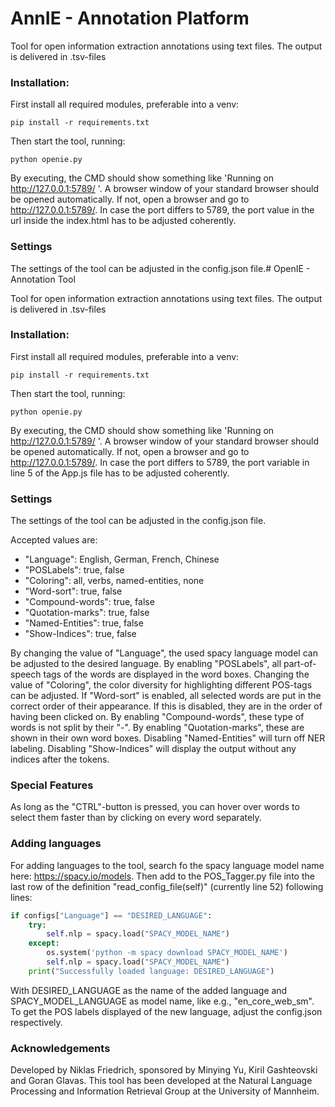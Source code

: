 # AnnIE - Annotation Platform

Tool for open information extraction annotations using text files.
The output is delivered in .tsv-files

### Installation:
First install all required modules, preferable into a venv:
```console
pip install -r requirements.txt
```

Then start the tool, running:
```console 
python openie.py
```

By executing, the CMD should show something like 'Running on http://127.0.0.1:5789/ '. 
A browser window of your standard browser should be opened automatically. 
If not, open a browser and go to http://127.0.0.1:5789/.
In case the port differs to 5789, the port value in the url inside the index.html has to be adjusted coherently.

### Settings
The settings of the tool can be adjusted in the config.json file.# OpenIE - Annotation Tool

Tool for open information extraction annotations using text files.
The output is delivered in .tsv-files

### Installation:
First install all required modules, preferable into a venv:
```console
pip install -r requirements.txt
```

Then start the tool, running:
```console 
python openie.py
```

By executing, the CMD should show something like 'Running on http://127.0.0.1:5789/ '. 
A browser window of your standard browser should be opened automatically. 
If not, open a browser and go to http://127.0.0.1:5789/.
In case the port differs to 5789, the port variable in line 5 of the App.js file has to be adjusted coherently.

### Settings
The settings of the tool can be adjusted in the config.json file.

Accepted values are:
* "Language": English, German, French, Chinese
* "POSLabels": true, false
* "Coloring": all, verbs, named-entities, none
* "Word-sort": true, false
* "Compound-words": true, false
* "Quotation-marks": true, false
* "Named-Entities": true, false
* "Show-Indices": true, false

By changing the value of "Language", the used spacy language model can be adjusted to the desired language.
By enabling "POSLabels", all part-of-speech tags of the words are displayed in the word boxes.
Changing the value of "Coloring", the color diversity for highlighting different POS-tags can be adjusted.
If "Word-sort" is enabled, all selected words are put in the correct order of their appearance. 
If this is disabled, they are in the order of having been clicked on.
By enabling "Compound-words", these type of words is not split by their "-".
By enabling "Quotation-marks", these are shown in their own word boxes.
Disabling "Named-Entities" will turn off NER labeling.
Disabling "Show-Indices" will display the output without any indices after the tokens.

### Special Features
As long as the "CTRL"-button is pressed, you can hover over words to select them faster 
than by clicking on every word separately.

### Adding languages
For adding languages to the tool, search fo the spacy language model name here: https://spacy.io/models.
Then add to the POS_Tagger.py file into the last row of the definition "read_config_file(self)" (currently line 52)
following lines:
```python
if configs["Language"] == "DESIRED_LANGUAGE":
    try:
        self.nlp = spacy.load("SPACY_MODEL_NAME")
    except:
        os.system('python -m spacy download SPACY_MODEL_NAME')
        self.nlp = spacy.load("SPACY_MODEL_NAME")
    print("Successfully loaded language: DESIRED_LANGUAGE")
```
With DESIRED_LANGUAGE as the name of the added language and SPACY_MODEL_LANGUAGE as model name, like e.g., "en_core_web_sm".
To get the POS labels displayed of the new language, adjust the config.json respectively.

### Acknowledgements
Developed by Niklas Friedrich, sponsored by Minying Yu, Kiril Gashteovski and Goran Glavas.
This tool has been developed at the Natural Language Processing and Information Retrieval Group at the University of Mannheim.
